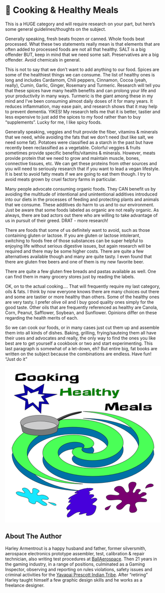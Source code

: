 # 🍲 Cooking & Healthy Meals

This is a HUGE category and will require research on your part, but here’s some
general guidelines/thoughts on the subject.

Generally speaking, fresh beats frozen or canned. Whole foods beat processed.
What these two statements really mean is that elements that are often added to
processed foods are not all that healthy. SALT is a big offender BUT, keep in
mind that we need some salt. Preservatives are a big offender. Avoid chemicals
in general.

This is not to say that we don’t want to add anything to our food. Spices are
some of the healthiest things we can consume. The list of healthy ones is long
and includes Cardamom, Chili peppers, Cinnamon, Cocoa (yeah, really), Cumin,
Garlic, Ginger, Rosemary and Turmeric. Research will tell you that these spices
have many health benefits and can prolong your life and your productivity in
many ways. Turmeric is the giant among these in my mind and I’ve been consuming
almost daily doses of it for many years. It reduces inflammation, may ease pain,
and research shows that it may help to prevent dementia. YIKES! My research
tells me that it is better, tastier and less expensive to just add the spices to
my food rather than to buy “supplements”. Lucky for me, I like spicy foods.

Generally speaking, veggies and fruit provide the fiber, vitamins & minerals
that we need, while avoiding the fats that we don’t need (but like salt, we need
some fat). Potatoes were classified as a starch in the past but have recently
been reclassified as a vegetable. Colorful veggies & fruits sometimes provide
specific benefits/vitamins & minerals. However, meats provide protein that we
need to grow and maintain muscle, bones, connective tissues, etc. We can get
these proteins from other sources and you will need to seriously research that
if you want to lead a vegan lifestyle. It is best to avoid fatty meats if we are
going to eat them though. I try to avoid meats grown by cruel factory farms in
particular.

Many people advocate consuming organic foods. They CAN benefit us by avoiding
the multitude of intentional and unintentional additives introduced into our
diets in the processes of feeding and protecting plants and animals that we
consume. These additives do harm to us and to our environment. Just be aware
that some foods labeled as organic are not really organic. As always, there are
bad actors out there who are willing to take advantage of us in pursuit of their
greed. DRAT - more research!

There are foods that some of us definitely want to avoid, such as those
containing gluten or lactose. If you are gluten or lactose intolerant, switching
to foods free of those substances can be super helpful to enjoying life without
serious digestive issues, but again research will be required and there may be
some higher costs. There are quite a few alternatives available though and many
are quite tasty. I even found that there are gluten free beers and one of them
is my new favorite beer.

There are quite a few gluten free breads and pastas available as well. One can
find them in many grocery stores just by reading the labels.

OK, on to the actual cooking…. That will frequently require my last category,
oils & fats. I think by now everyone knows there are many choices out there and
some are tastier or more healthy than others. Some of the healthy ones are very
tasty. I prefer olive oil and I buy good quality ones simply for the good taste.
Other oils that are frequently referenced as healthy are Canola, Corn, Peanut,
Safflower, Soybean, and Sunflower. Opinions differ on these regarding the health
merits of each.

So we can cook our foods, or in many cases just cut them up and assemble them
into all kinds of dishes. Baking, grilling, frying/sauteing them all have their
uses and advocates and really, the only way to find the ones you like best are
to get yourself a cookbook or two and start experimenting. This last paragraph
is somewhat of a let-down, eh? But entire big, fat books are written on the
subject because the combinations are endless. Have fun! “Just do it”

![cooking_logo](_static/images/Cooking_Healthy_Meals_Logo0.png)

## About The Author

Harley Armentrout is a happy husband and father, former silversmith, aerospace
electronics prototype assembler, test, calibration & repair technician, also
writing test procedures at [BallAerospace](https://www.ball.com/aerospace). Then
21 years in the gaming industry, in a range of positions, culminated as a Gaming
Inspector, observing and reporting on rules violations, safety issues and
criminal activities for the
[Yavapai Prescott Indian Tribe](https://buckyscasino.com/). After “retiring”
Harley taught himself a few graphic design skills and he works as a freelance
designer.
